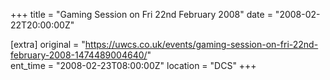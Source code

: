 +++
title = "Gaming Session on Fri 22nd February 2008"
date = "2008-02-22T20:00:00Z"

[extra]
original = "https://uwcs.co.uk/events/gaming-session-on-fri-22nd-february-2008-1474489004640/"    
ent_time = "2008-02-23T08:00:00Z"
location = "DCS"
+++



